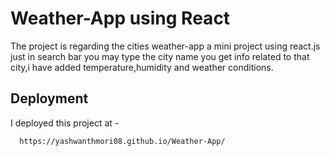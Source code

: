 
# Weather-App using React
The project is regarding the  cities weather-app a mini project using react.js
just in search bar you may type the city name you get info related to that city,i have added temperature,humidity and weather conditions.


## Deployment

I deployed this project at -

```bash
  https://yashwanthmori08.github.io/Weather-App/
```

